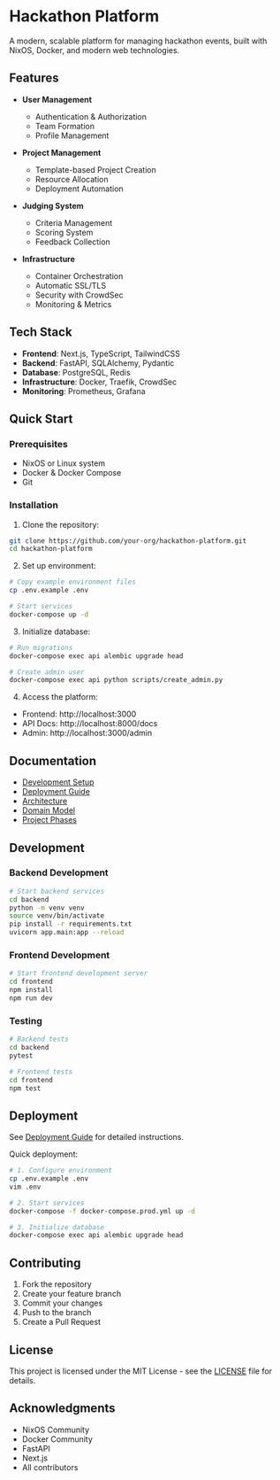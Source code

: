 # Hackathon Platform

A modern, scalable platform for managing hackathon events, built with NixOS, Docker, and modern web technologies.

## Features

- **User Management**
  - Authentication & Authorization
  - Team Formation
  - Profile Management

- **Project Management**
  - Template-based Project Creation
  - Resource Allocation
  - Deployment Automation

- **Judging System**
  - Criteria Management
  - Scoring System
  - Feedback Collection

- **Infrastructure**
  - Container Orchestration
  - Automatic SSL/TLS
  - Security with CrowdSec
  - Monitoring & Metrics

## Tech Stack

- **Frontend**: Next.js, TypeScript, TailwindCSS
- **Backend**: FastAPI, SQLAlchemy, Pydantic
- **Database**: PostgreSQL, Redis
- **Infrastructure**: Docker, Traefik, CrowdSec
- **Monitoring**: Prometheus, Grafana

## Quick Start

### Prerequisites
- NixOS or Linux system
- Docker & Docker Compose
- Git

### Installation

1. Clone the repository:
```bash
git clone https://github.com/your-org/hackathon-platform.git
cd hackathon-platform
```

2. Set up environment:
```bash
# Copy example environment files
cp .env.example .env

# Start services
docker-compose up -d
```

3. Initialize database:
```bash
# Run migrations
docker-compose exec api alembic upgrade head

# Create admin user
docker-compose exec api python scripts/create_admin.py
```

4. Access the platform:
- Frontend: http://localhost:3000
- API Docs: http://localhost:8000/docs
- Admin: http://localhost:3000/admin

## Documentation

- [Development Setup](docs/setup/development.md)
- [Deployment Guide](docs/setup/deployment.md)
- [Architecture](docs/architecture/tech-stack.md)
- [Domain Model](docs/architecture/domain-model.md)
- [Project Phases](docs/planning/phases.md)

## Development

### Backend Development
```bash
# Start backend services
cd backend
python -m venv venv
source venv/bin/activate
pip install -r requirements.txt
uvicorn app.main:app --reload
```

### Frontend Development
```bash
# Start frontend development server
cd frontend
npm install
npm run dev
```

### Testing
```bash
# Backend tests
cd backend
pytest

# Frontend tests
cd frontend
npm test
```

## Deployment

See [Deployment Guide](docs/setup/deployment.md) for detailed instructions.

Quick deployment:
```bash
# 1. Configure environment
cp .env.example .env
vim .env

# 2. Start services
docker-compose -f docker-compose.prod.yml up -d

# 3. Initialize database
docker-compose exec api alembic upgrade head
```

## Contributing

1. Fork the repository
2. Create your feature branch
3. Commit your changes
4. Push to the branch
5. Create a Pull Request

## License

This project is licensed under the MIT License - see the [LICENSE](LICENSE) file for details.

## Acknowledgments

- NixOS Community
- Docker Community
- FastAPI
- Next.js
- All contributors
